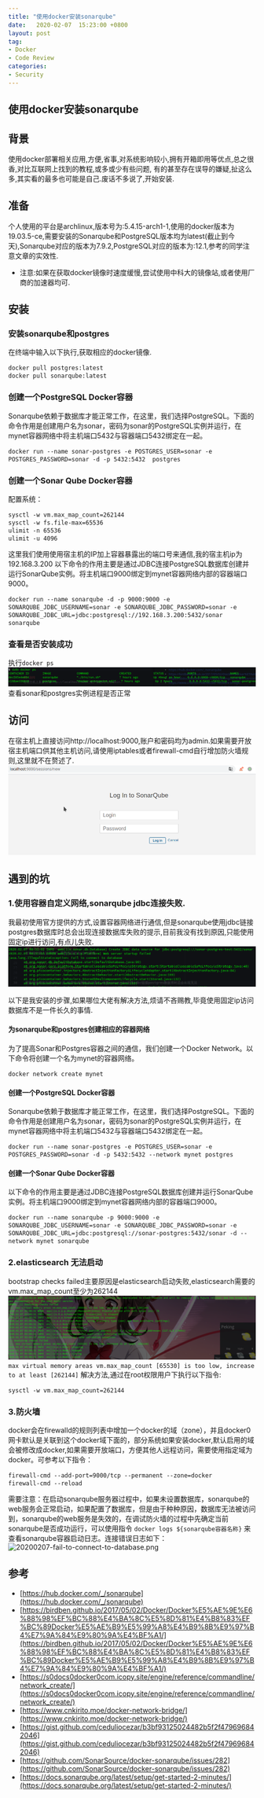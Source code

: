 ```yaml
---
title: "使用docker安装sonarqube"
date:   2020-02-07  15:23:00 +0800
layout: post
tag:
- Docker
- Code Review
categories:
- Security
---
```


使用docker安装sonarqube
------
## 背景
使用docker部署相关应用,方便,省事,对系统影响较小,拥有开箱即用等优点,总之很香,对比互联网上找到的教程,或多或少有些问题,
有的甚至存在误导的嫌疑,扯这么多,其实看的最多也可能是自己.废话不多说了,开始安装.

## 准备
个人使用的平台是archlinux,版本号为:5.4.15-arch1-1,使用的docker版本为19.03.5-ce,需要安装的Sonarqube和PostgreSQL版本均为latest(截止到今天),Sonarqube对应的版本为7.9.2,PostgreSQL对应的版本为:12.1,参考的同学注意文章的实效性.
* 注意:如果在获取docker镜像时速度缓慢,尝试使用中科大的镜像站,或者使用厂商的加速器均可.

## 安装
### 安装sonarqube和postgres
在终端中输入以下执行,获取相应的docker镜像.
```
docker pull postgres:latest
docker pull sonarqube:latest
```
### 创建一个PostgreSQL Docker容器
Sonarqube依赖于数据库才能正常工作，在这里，我们选择PostgreSQL。下面的命令作用是创建用户名为sonar，密码为sonar的PostgreSQL实例并运行，在mynet容器网络中将主机端口5432与容器端口5432绑定在一起。
```
docker run --name sonar-postgres -e POSTGRES_USER=sonar -e POSTGRES_PASSWORD=sonar -d -p 5432:5432  postgres
```

### 创建一个Sonar Qube Docker容器
配置系统：
```
sysctl -w vm.max_map_count=262144
sysctl -w fs.file-max=65536
ulimit -n 65536
ulimit -u 4096
```
这里我们使用使用宿主机的IP加上容器暴露出的端口号来通信,我的宿主机ip为192.168.3.200
以下命令的作用主要是通过JDBC连接PostgreSQL数据库创建并运行SonarQube实例。将主机端口9000绑定到mynet容器网络内部的容器端口9000。
```
docker run --name sonarqube -d -p 9000:9000 -e SONARQUBE_JDBC_USERNAME=sonar -e SONARQUBE_JDBC_PASSWORD=sonar -e SONARQUBE_JDBC_URL=jdbc:postgresql://192.168.3.200:5432/sonar sonarqube
```
### 查看是否安装成功
执行```docker ps```
![docker-ps.png](/images/20200207-docker-ps.png)
查看sonar和postgres实例进程是否正常

## 访问
在宿主机上直接访问http://localhost:9000,账户和密码均为admin.如果需要开放宿主机端口供其他主机访问,请使用iptables或者firewall-cmd自行增加防火墙规则,这里就不在赘述了.
![sonarqube-login.png](/images/20200207-sonar-login.png)

## 遇到的坑
### 1.使用容器自定义网络,sonarqube jdbc连接失败.
我最初使用官方提供的方式,设置容器网络进行通信,但是sonarqube使用jdbc链接postgres数据库时总会出现连接数据库失败的提示,目前我没有找到原因,只能使用固定ip进行访问,有点儿失败.
![sonarqube-connect-error.png](/images/20200207-sonarqube-connect-error.png)

以下是我安装的步骤,如果哪位大佬有解决方法,烦请不吝赐教,毕竟使用固定ip访问数据库不是一件长久的事情.
#### 为sonarqube和postgres创建相应的容器网络
为了提高Sonar和Postgres容器之间的通信，我们创建一个Docker Network。以下命令将创建一个名为mynet的容器网络。
```
docker network create mynet
```

#### 创建一个PostgreSQL Docker容器
Sonarqube依赖于数据库才能正常工作，在这里，我们选择PostgreSQL。下面的命令作用是创建用户名为sonar，密码为sonar的PostgreSQL实例并运行，在mynet容器网络中将主机端口5432与容器端口5432绑定在一起。
```
docker run --name sonar-postgres -e POSTGRES_USER=sonar -e POSTGRES_PASSWORD=sonar -d -p 5432:5432 --network mynet postgres
```

#### 创建一个Sonar Qube Docker容器
以下命令的作用主要是通过JDBC连接PostgreSQL数据库创建并运行SonarQube实例。将主机端口9000绑定到mynet容器网络内部的容器端口9000。
```
docker run --name sonarqube -p 9000:9000 -e SONARQUBE_JDBC_USERNAME=sonar -e SONARQUBE_JDBC_PASSWORD=sonar -e SONARQUBE_JDBC_URL=jdbc:postgresql://sonar-postgres:5432/sonar -d --network mynet sonarqube
```

### 2.elasticsearch 无法启动
bootstrap checks failed主要原因是elasticsearch启动失败,elasticsearch需要的vm.max_map_count至少为262144
![20200207-bootstrap-checks-failed.png](/images/20200207-bootstrap-checks-failed.png)
```max virtual memory areas vm.max_map_count [65530] is too low, increase to at least [262144]```
解决方法,通过在root权限用户下执行以下指令:
```
sysctl -w vm.max_map_count=262144
```

### 3.防火墙
docker会在firewalld的规则列表中增加一个docker的域（zone），并且docker0网卡默认是关联到这个docker域下面的，部分系统如果安装docker,默认启用的域会被修改成docker,如果需要开放端口，方便其他人远程访问，需要使用指定域为docker。可参考以下指令：

```
firewall-cmd --add-port=9000/tcp --permanent --zone=docker
firewall-cmd --reload
```
需要注意：在启动sonarqube服务器过程中，如果未设置数据库，sonarqube的web服务会正常启动，如果配置了数据库，但是由于种种原因，数据库无法被访问到，sonarqube的web服务是失效的，在调试防火墙的过程中先确定当前sonarqube是否成功运行，可以使用指令 ```docker logs ${sonarqube容器名称}``` 来查看sonarqube容器启动日志。连接错误日志如下：
![20200207-fail-to-connect-to-database.png](/images/20200207-fail-to-connect-to-database.png)


## 参考
* [https://hub.docker.com/_/sonarqube](https://hub.docker.com/_/sonarqube)
* [https://birdben.github.io/2017/05/02/Docker/Docker%E5%AE%9E%E6%88%98%EF%BC%88%E4%BA%8C%E5%8D%81%E4%B8%83%EF%BC%89Docker%E5%AE%B9%E5%99%A8%E4%B9%8B%E9%97%B4%E7%9A%84%E9%80%9A%E4%BF%A1/](https://birdben.github.io/2017/05/02/Docker/Docker%E5%AE%9E%E6%88%98%EF%BC%88%E4%BA%8C%E5%8D%81%E4%B8%83%EF%BC%89Docker%E5%AE%B9%E5%99%A8%E4%B9%8B%E9%97%B4%E7%9A%84%E9%80%9A%E4%BF%A1/)
* [https://s0docs0docker0com.icopy.site/engine/reference/commandline/network_create/](https://s0docs0docker0com.icopy.site/engine/reference/commandline/network_create/)
* [https://www.cnkirito.moe/docker-network-bridge/](https://www.cnkirito.moe/docker-network-bridge/)
* [https://gist.github.com/ceduliocezar/b3bf93125024482b5f2f479696842046](https://gist.github.com/ceduliocezar/b3bf93125024482b5f2f479696842046)
* [https://github.com/SonarSource/docker-sonarqube/issues/282](https://github.com/SonarSource/docker-sonarqube/issues/282)
* [https://docs.sonarqube.org/latest/setup/get-started-2-minutes/](https://docs.sonarqube.org/latest/setup/get-started-2-minutes/)
